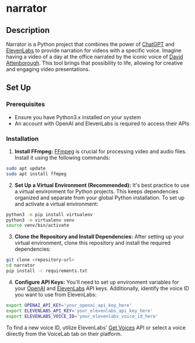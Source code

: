 # narrator

## Description
Narrator is a Python project that combines the power of [ChatGPT](https://chat.openai.com/auth/login) and [ElevenLabs](https://elevenlabs.io/) to provide narration for videos with a specific voice. Imagine having a video of a day at the office narrated by the iconic voice of [David Attenborough](https://en.wikipedia.org/wiki/David_Attenborough). This tool brings that possibility to life, allowing for creative and engaging video presentations.

## Set Up
### Prerequisites
- Ensure you have Python3.x installed on your system
- An account with OpenAI and ElevenLabs is required to access their APIs

### Installation
1. **Install FFmpeg:** 
[FFmpeg](https://ffmpeg.org/) is crucial for processing video and audio files. Install it using the following commands:
```sh
sudo apt update
sudo apt install ffmpeg
```
2. **Set Up a Virtual Environment (Recommended):**
It's best practice to use a virtual environment for Python projects. This keeps dependencies organized and separate from your global Python installation. To set up and activate a virtual environment:
```sh
python3 -m pip install virtualenv
python3 -m virtualenv venv
source venv/bin/activate
```
3. **Clone the Repository and Install Dependencies:**
After setting up your virtual environment, clone this repository and install the required dependencies:
```sh
git clone <repository-url>
cd narrator
pip install -r requirements.txt
```
4. **Configure API Keys:**
You'll need to set up environment variables for your [OpenAI](https://beta.openai.com/) and [ElevenLabs](https://elevenlabs.io) API keys. Additionally, identify the voice ID you want to use from ElevenLabs:
```sh
export OPENAI_API_KEY='your_openai_api_key_here'
export ELEVENLABS_API_KEY='your_elevenlabs_api_key_here'
export ELEVENLABS_VOICE_ID='your_elevenlabs_voice_id_here'
```
To find a new voice ID, utilize ElevenLabs' [Get Voices](https://elevenlabs.io/docs/api-reference/voices) API or select a voice directly from the VoiceLab tab on their platform.





